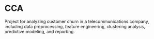 # CCA
Project for analyzing customer churn in a telecommunications company, including data preprocessing, feature engineering, clustering analysis, predictive modeling, and reporting.
